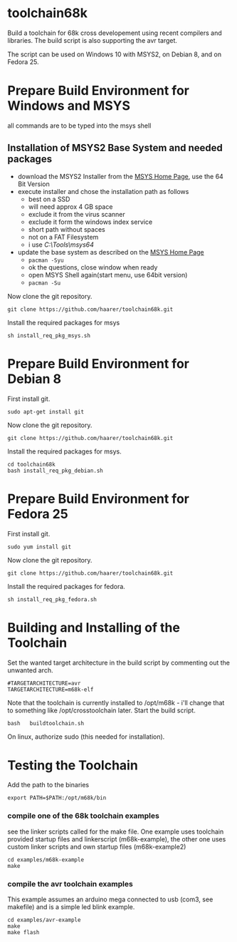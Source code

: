 # toolchain68k
Build a toolchain for 68k cross developement using recent compilers and libraries.
The build script is also supporting the avr target.

The script can be used on Windows 10 with MSYS2, on Debian 8, and on Fedora 25.


# Prepare Build Environment for Windows and MSYS
all commands are to be typed into the msys shell
## Installation of  MSYS2 Base System and needed packages
  * download the MSYS2 Installer from the [MSYS Home Page](http://www.msys2.org/), use the 64 Bit Version
  * execute installer and chose the installation path as follows
    * best on a SSD
    * will need approx 4 GB space
    * exclude it from the virus scanner
    * exclude it form the windows index service
    * short path without spaces
    * not on a FAT Filesystem
    * i use *C:\Tools\msys64*
  * update the base system as described on the [MSYS Home Page](http://www.msys2.org/)
    * ```pacman -Syu```
    * ok the questions, close window when ready
    * open MSYS Shell again(start menu, use 64bit version)
    * ```pacman -Su```

Now clone the git repository.
```
git clone https://github.com/haarer/toolchain68k.git
```
Install the required packages for msys
```
sh install_req_pkg_msys.sh
```

# Prepare Build Environment for Debian 8
First install git.
```
sudo apt-get install git
```
Now clone the git repository.
```
git clone https://github.com/haarer/toolchain68k.git
```
Install the required packages for msys.
```
cd toolchain68k
bash install_req_pkg_debian.sh
```

# Prepare Build Environment for Fedora 25
First install git.
```
sudo yum install git
```
Now clone the git repository.
```
git clone https://github.com/haarer/toolchain68k.git
```
Install the required packages for fedora.
```
sh install_req_pkg_fedora.sh
```

# Building and Installing of the Toolchain    
Set the wanted target architecture in the build script by commenting out the unwanted arch.
```
#TARGETARCHITECTURE=avr
TARGETARCHITECTURE=m68k-elf
```
Note that the toolchain is currently installed to /opt/m68k - i'll change that to something like /opt/crosstoolchain later.
Start the build script.
```
bash   buildtoolchain.sh
```
On linux, authorize sudo (this needed for installation).

# Testing the Toolchain
Add the path to the binaries
```
export PATH=$PATH:/opt/m68k/bin
```

### compile one of the 68k toolchain examples
see the linker scripts called for the make file.
One example uses toolchain provided startup files and linkerscript (m68k-example), the other one uses custom linker scripts and own startup files (m68k-example2)

```
cd examples/m68k-example
make 
```

### compile the avr toolchain examples
This example assumes an arduino mega connected to usb (com3, see makefile) and is a simple led blink example.
```
cd examples/avr-example
make 
make flash
```
